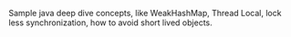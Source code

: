 
Sample java deep dive concepts, like WeakHashMap, Thread Local, lock less synchronization, how to avoid short lived objects.
